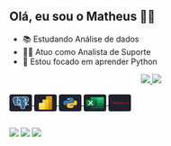 ## Olá, eu sou o Matheus 🤙🏽



- 📚 Estudando Análise de dados
- 👩‍💻 Atuo como Analista de Suporte
- 🎯 Estou focado em aprender Python


<div align="center">
  <a href="https://github.com/matheussofc">
  <img height="150em" src="https://github-readme-stats.vercel.app/api?username=matheussofc&show_icons=true&theme=dark&include_all_commits=true&count_private=true"/>
  <img height="150em" src="https://github-readme-stats.vercel.app/api/top-langs/?username=matheussofc&layout=compact&langs_count=7&theme=dark"/>
</div>
  
<div style="display: inline_block"><br>
  <img align="center" alt="Matheus-Post" height="30" width="40" src="https://github.com/gui-bus/TechIcons/blob/main/Dark/Postgresql.svg">
  <img align="center" alt="Matheus-PowerBI" height="30" width="40" src="https://github.com/gui-bus/TechIcons/blob/main/Dark/Power%20BI.svg">
  <img align="center" alt="Matheus-Python" height="30" width="40" src="https://github.com/gui-bus/TechIcons/blob/main/Dark/Python.svg">
  <img align="center" alt="Matheus-Excel" height="30" width="40" src="https://github.com/gui-bus/TechIcons/blob/main/Dark/Excel.svg">
  <img align="center" alt="Matheus-Oracle" height="30" width="40" src="https://github.com/gui-bus/TechIcons/blob/main/Dark/Oracle.svg">
</div>
  
   ##
  
<div>
  <a href="https://www.linkedin.com/in/eumatheussantos/" target="_blank"><img src="https://img.shields.io/badge/-LinkedIn-%230077B5?style=for-the-badge&logo=linkedin&logoColor=white" target="_blank"></a> 
  <a href="https://api.whatsapp.com/send?phone=5582996429922&text=Ol%C3%A1!" target="_blank"><img src="https://img.shields.io/badge/WhatsApp-25D366?style=for-the-badge&logo=whatsapp&logoColor=white" target="_blank"></a> 
  <a href="mailto:matheusscode@gmail.com""><img src="https://img.shields.io/badge/Gmail-D14836?style=for-the-badge&logo=gmail&logoColor=white" target="_blank"></a>  
</div>
